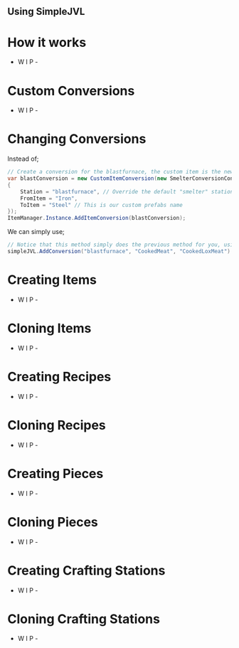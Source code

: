 ﻿## Using SimpleJVL
# How it works
- W I P -

# Custom Conversions
- W I P -

# Changing Conversions
Instead of;
```cs
// Create a conversion for the blastfurnace, the custom item is the new outcome
var blastConversion = new CustomItemConversion(new SmelterConversionConfig
{
    Station = "blastfurnace", // Override the default "smelter" station
    FromItem = "Iron",
    ToItem = "Steel" // This is our custom prefabs name
});
ItemManager.Instance.AddItemConversion(blastConversion);
```
We can simply use;
```cs
// Notice that this method simply does the previous method for you, using parameters within the constructore rather than nesting them.
simpleJVL.AddConversion("blastfurnace", "CookedMeat", "CookedLoxMeat")
```

# Creating Items
- W I P -

# Cloning Items
- W I P -

# Creating Recipes
- W I P -

# Cloning Recipes
- W I P -

# Creating Pieces
- W I P -

# Cloning Pieces
- W I P -

# Creating Crafting Stations
- W I P -

# Cloning Crafting Stations
- W I P -